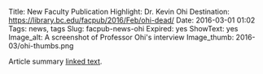 Title: New Faculty Publication Highlight: Dr. Kevin Ohi 
Destination: https://library.bc.edu/facpub/2016/Feb/ohi-dead/
Date: 2016-03-01 01:02 
Tags: news, tags 
Slug: facpub-news-ohi 
Expired: yes
ShowText: yes
Image_alt: A screenshot of Professor Ohi's interview
Image_thumb: 2016-03/ohi-thumbs.png

Article summary [linked text](http://www.google.com).
